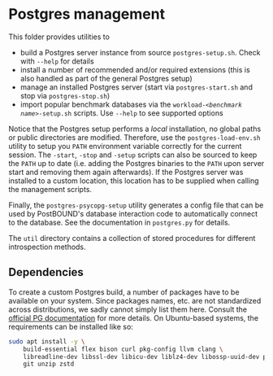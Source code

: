 # Postgres management

This folder provides utilities to

- build a Postgres server instance from source `postgres-setup.sh`. Check with `--help` for details
- install a number of recommended and/or required extensions (this is also handled as part of the general Postgres setup)
- manage an installed Postgres server (start via `postgres-start.sh` and stop via `postgres-stop.sh`)
- import popular benchmark databases via the <code>workload-_\<benchmark name\>_-setup.sh</code> scripts. Use `--help` to see supported options

Notice that the Postgres setup performs a _local_ installation, no global paths or public
directories are modified. Therefore, use the `postgres-load-env.sh` utility to setup you `PATH`
environment variable correctly for the current session. The `-start`, `-stop` and `-setup`
scripts can also be sourced to keep the `PATH` up to date (i.e. adding the Postgres binaries
to the `PATH` upon server start and removing them again afterwards). If the Postgres server
was installed to a custom location, this location has to be supplied when calling the
management scripts.

Finally, the `postgres-psycopg-setup` utility generates a config file that can be used by
PostBOUND's database interaction code to automatically connect to the database. See the
documentation in `postgres.py` for details.

The `util` directory contains a collection of stored procedures for different introspection methods.

## Dependencies

To create a custom Postgres build, a number of packages have to be available on your system. Since packages names, etc. are
not standardized across distributions, we sadly cannot simply list them here. Consult the
[official PG documentation](https://www.postgresql.org/docs/current/install-requirements.html) for more details.
On Ubuntu-based systems, the requirements can be installed like so:

```sh
sudo apt install -y \
    build-essential flex bison curl pkg-config llvm clang \
    libreadline-dev libssl-dev libicu-dev liblz4-dev libossp-uuid-dev python3-dev \
    git unzip zstd
```
